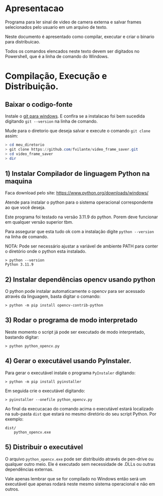 # Apresentacao

Programa para ler sinal de video de camera externa e salvar frames selecionados pelo usuario em um arquivo de texto.

Neste documento é apresentado como compilar, executar e criar o binario para distribuicao.

Todos os comandos elencados neste texto devem ser digitados no Powershell, que é a linha de comando do Windows.

# Compilação, Execução e Distribuição.

## Baixar o codigo-fonte

Instale o [git para windows](https://git-scm.com/downloads/win). E confira se a instalacao foi bem sucedida digitando `git --version` na linha de comando.

Mude para o diretorio que deseja salvar e execute o comando `git clone` assim:

```powershell
> cd meu_diretorio
> git clone https://github.com/fvilante/video_frame_saver.git
> cd video_frame_saver
> dir 
``` 


## 1) Instalar Compilador de linguagem Python na maquina
	
Faca download pelo site: https://www.python.org/downloads/windows/

Atende para instalar o python para o sistema operacional correspondente ao que você deseja.

Este programa foi testado na versão 3.11.9 do python. Porem deve funcionar em qualquer versão superior tbm.

Para assegurar que esta tudo ok com a instalação digite `python --version` na linha de comando.

NOTA: Pode ser necessário ajustar a variável de ambiente PATH para conter o diretório onde o python esta instalado.

```
> python --version
Python 3.11.9
```

## 2) Instalar dependências opencv usando python

O python pode instalar automaticamente o opencv para ser acessado através da linguagem, basta digitar o comando:

```
> python -m pip install opencv-contrib-python
```


## 3) Rodar o programa de modo interpretado

Neste momento o script já pode ser executado de modo interpretado, bastando digitar:

```
> python python_opencv.py
```

## 4) Gerar o executável usando PyInstaler.

Para gerar o executável instale o programa `PyInstaler` digitando:

```
> python -m pip install pyinstaller
```

Em seguida crie o executável digitando:

```
> pyinstaller --onefile python_opencv.py
```

Ao final da execucacao do comando acima o executável estará localizado na sub-pasta `dist` que estará no mesmo diretório do seu script Python. Por exemplo:

```
dist/
    python_opencv.exe
```

## 5) Distribuir o executável

O arquivo `python_opencv.exe` pode ser distribuído através de pen-drive ou qualquer outro meio. Ele é executado sem necessidade de .DLLs ou outras dependências externas. 

Vale apenas lembrar que se for compilado no Windows então será um executável que apenas rodará neste mesmo sistema operacional e não em outros.
